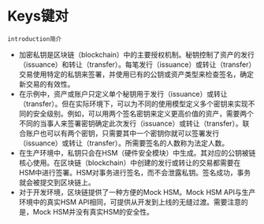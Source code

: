 # Keys键对

    introduction简介

- 加密私钥是区块链（blockchain）中的主要授权机制。秘钥控制了资产的发行（issuance）和转让（transfer）。每笔发行（issuance）或转让（transfer）交易使用特定的私钥来签署，并使用已有的公钥或资产类型来检查签名，确定新交易的有效性。
- 在示例中，资产或账户只定义单个秘钥用于发行（issuance）或转让（transfer）。但在实际环境下，可以为不同的使用模型定义多个密钥来实现不同的安全级别。例如，可以用两个签名密钥来定义更高价值的资产，需要两个不同的当事人来签署密钥确定此次发行（issuance）或转让（transfer）。联合账户也可以有两个密钥，只需要其中一个密钥你就可以签署发行（issuance）或转让（transfer）。所需要签名的人数称为法定人数。
- 在生产环境中，私钥只会在HSM（硬件安全模块）中生成。其对应的公钥被链核心使用。在区块链（blockchain）中创建的发行或转让的交易都需要在HSM中进行签署。HSM对事务进行签名，而不会泄露私钥。签名成功，事务就会被提交到区块链上。
- 对于开发环境，区块链提供了一种方便的Mock HSM。Mock HSM API与生产环境中的真实HSM API相同，可提供从开发到上线的无缝过渡。需要注意的是，Mock HSM并没有真实HSM的安全性。